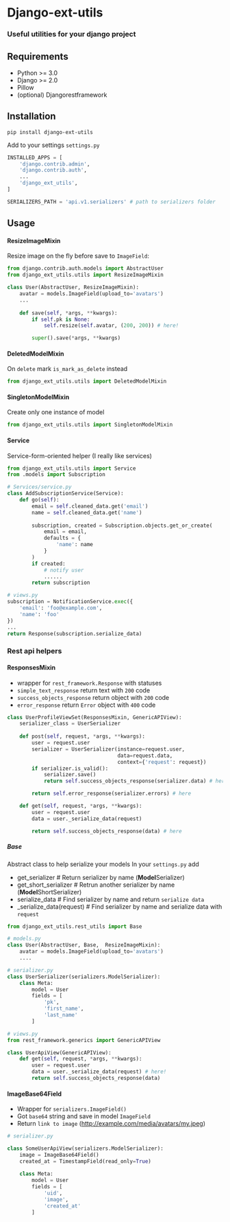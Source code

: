 # Django-ext-utils
### Useful utilities for your django project

## Requirements
+ Python >= 3.0
+ Django >= 2.0
+ Pillow
+ (optional) Djangorestframework

## Installation
```commandline
pip install django-ext-utils
```
Add to your settings 
`settings.py`

```python
INSTALLED_APPS = [
    'django.contrib.admin',
    'django.contrib.auth',
    ...
    'django_ext_utils', 
]

SERIALIZERS_PATH = 'api.v1.serializers' # path to serializers folder
```

## Usage
#### ResizeImageMixin
Resize image on the fly before save to `ImageField`:
```python
from django.contrib.auth.models import AbstractUser
from django_ext_utils.utils import ResizeImageMixin

class User(AbstractUser, ResizeImageMixin):
    avatar = models.ImageField(upload_to='avatars')
    ...
    
    def save(self, *args, **kwargs):
        if self.pk is None:
            self.resize(self.avatar, (200, 200)) # here!

        super().save(*args, **kwargs)
```

#### DeletedModelMixin
On `delete` mark `is_mark_as_delete` instead 
```python
from django_ext_utils.utils import DeletedModelMixin
```

#### SingletonModelMixin
Create only one instance of model
```python
from django_ext_utils.utils import SingletonModelMixin
```

#### Service
Service-form-oriented helper (I really like services)
```python
from django_ext_utils.utils import Service
from .models import Subscription

# Services/service.py
class AddSubscriptionService(Service):
    def go(self):
        email = self.cleaned_data.get('email')
        name = self.cleaned_data.get('name')
        
        subscription, created = Subscription.objects.get_or_create(
            email = email,
            defaults = {
                'name': name
            }
        )
        if created:
            # notify user
            ......
        return subscription

# views.py       
subscription = NotificationService.exec({
    'email': 'foo@example.com',
    'name': 'foo'
})
...
return Response(subscription.serialize_data)
```

### Rest api helpers
#### ResponsesMixin
* wrapper for `rest_framework.Response` with statuses
* `simple_text_response` return text with `200` code
* `success_objects_response` return object with `200` code
* `error_response` return `Error` object with `400` code

```python
class UserProfileViewSet(ResponsesMixin, GenericAPIView):
    serializer_class = UserSerializer
    
    def post(self, request, *args, **kwargs):
        user = request.user
        serializer = UserSerializer(instance=request.user,
                                    data=request.data,
                                    context={'request': request})
        if serializer.is_valid():
            serializer.save()
            return self.success_objects_response(serializer.data) # here

        return self.error_response(serializer.errors) # here

    def get(self, request, *args, **kwargs):
        user = request.user
        data = user._serialize_data(request)

        return self.success_objects_response(data) # here
```
##### Base
Abstract class to help serialize your models
In your `settings.py` add 
* get_serializer # Return serializer by name (**Model**Serializer)
* get_short_serializer # Retrun another serializer by name (**Model**ShortSerializer)
* serialize_data # Find serializer by name and return `serialize data`
* _serialize_data(request)  # Find serializer by name and serialize data with `request`

```python
from django_ext_utils.rest_utils import Base

# models.py
class User(AbstractUser, Base,  ResizeImageMixin):
    avatar = models.ImageField(upload_to='avatars')
    ....

# serializer.py
class UserSerializer(serializers.ModelSerializer):
    class Meta:
        model = User
        fields = [
            'pk',
            'first_name',
            'last_name'
        ]

# views.py
from rest_framework.generics import GenericAPIView

class UserApiView(GenericAPIView):
    def get(self, request, *args, **kwargs):
        user = request.user
        data = user._serialize_data(request) # here!
        return self.success_objects_response(data)
```

#### ImageBase64Field
* Wrapper for `serializers.ImageField()`
* Got `base64` string and save in model `ImageField`
* Return `link to image` (http://example.com/media/avatars/my.jpeg)

```python
# serializer.py

class SomeUserApiView(serializers.ModelSerializer):
    image = ImageBase64Field()
    created_at = TimestampField(read_only=True)
  
    class Meta:
        model = User
        fields = [
            'uid',
            'image',
            'created_at'
        ]
```


